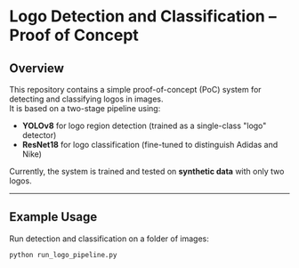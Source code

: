 # Logo Detection and Classification – Proof of Concept

## Overview

This repository contains a simple proof-of-concept (PoC) system for detecting and classifying logos in images.  
It is based on a two-stage pipeline using:

- **YOLOv8** for logo region detection (trained as a single-class "logo" detector)
- **ResNet18** for logo classification (fine-tuned to distinguish Adidas and Nike)

Currently, the system is trained and tested on **synthetic data** with only two logos.

---

## Example Usage

Run detection and classification on a folder of images:

```bash
python run_logo_pipeline.py
